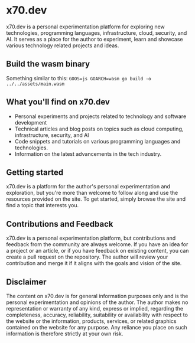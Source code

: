 # x70.dev

x70.dev is a personal experimentation platform for exploring new technologies, programming languages, infrastructure, cloud, security, and AI. It serves as a place for the author to experiment, learn and showcase various technology related projects and ideas.

## Build the wasm binary
Something similar to this:
`GOOS=js GOARCH=wasm go build -o ../../assets/main.wasm`

## What you'll find on x70.dev

- Personal experiments and projects related to technology and software development
- Technical articles and blog posts on topics such as cloud computing, infrastructure, security, and AI
- Code snippets and tutorials on various programming languages and technologies.
- Information on the latest advancements in the tech industry.

## Getting started

x70.dev is a platform for the author's personal experimentation and exploration, but you're more than welcome to follow along and use the resources provided on the site. To get started, simply browse the site and find a topic that interests you.

## Contributions and Feedback

x70.dev is a personal experimentation platform, but contributions and feedback from the community are always welcome. If you have an idea for a project or an article, or if you have feedback on existing content, you can create a pull request on the repository. The author will review your contribution and merge it if it aligns with the goals and vision of the site.

## Disclaimer

The content on x70.dev is for general information purposes only and is the personal experimentation and opinions of the author. The author makes no representation or warranty of any kind, express or implied, regarding the completeness, accuracy, reliability, suitability or availability with respect to the website or the information, products, services, or related graphics contained on the website for any purpose. Any reliance you place on such information is therefore strictly at your own risk.
